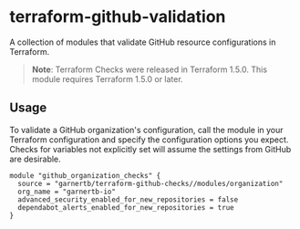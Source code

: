 # terraform-github-validation

A collection of modules that validate GitHub resource configurations in Terraform.

> **Note**:
> Terraform Checks were released in Terraform 1.5.0.  This module requires Terraform 1.5.0 or later.

## Usage

To validate a GitHub organization's configuration, call the module in your Terraform configuration and specify the configuration options you expect.  Checks for variables not explicitly set will assume the settings from GitHub are desirable.

```hcl
module "github_organization_checks" {
  source = "garnertb/terraform-github-checks//modules/organization"
  org_name = "garnertb-io"
  advanced_security_enabled_for_new_repositories = false
  dependabot_alerts_enabled_for_new_repositories = true
}
```
